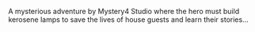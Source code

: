 A mysterious adventure by Mystery4 Studio where the hero must build kerosene lamps to save the lives of house guests and learn their stories…
